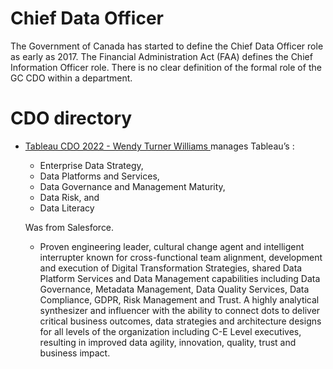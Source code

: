 # Chief Data Officer

The Government of Canada has started to define the Chief Data Officer role as early as 2017.     The Financial Administration Act (FAA) defines the Chief Information Officer role.   There is no clear definition of the formal role of the GC CDO within a department.


# CDO directory
- [Tableau CDO 2022 - Wendy Turner Williams ](https://www.tableau.com/about/blog/contributors/wendy-turner-williams-0) manages Tableau’s :
  - Enterprise Data Strategy,
  - Data Platforms and Services,
  - Data Governance and Management Maturity,
  - Data Risk, and
  - Data Literacy

  Was from Salesforce.
  - Proven engineering leader, cultural change agent and intelligent interrupter known for cross-functional team alignment, development and execution of Digital Transformation Strategies, shared Data Platform Services and Data Management capabilities including Data Governance, Metadata Management, Data Quality Services, Data Compliance, GDPR, Risk Management and Trust. A highly analytical synthesizer and influencer with the ability to connect dots to deliver critical business outcomes, data strategies and architecture designs for all levels of the organization including C-E Level executives, resulting in improved data agility, innovation, quality, trust and business impact.
